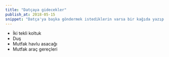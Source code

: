 ```yaml
---
title: "Datçaya gidecekler"
publish_at: 2018-05-15
snippet: "Datça'ya başka göndermek istediklerin varsa bir kağıda yazıp bana ver"
---
```


- İki tekli koltuk
- Duş
- Mutfak havlu asacağı
- Mutfak araç gereçleri
